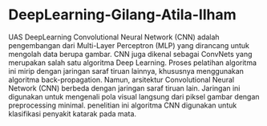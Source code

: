 # DeepLearning-Gilang-Atila-Ilham
UAS DeepLearning
Convolutional Neural Network (CNN) adalah pengembangan dari Multi-Layer Perceptron (MLP) yang dirancang untuk mengolah data berupa gambar. CNN juga dikenal sebagai ConvNets yang merupakan salah satu algoritma Deep Learning. Proses pelatihan algoritma ini mirip dengan jaringan saraf tiruan lainnya, khususnya menggunakan algoritma back-propagation. Namun, arsitektur Convolutional Neural Network (CNN) berbeda dengan jaringan saraf tiruan lain. Jaringan ini digunakan untuk mengenali pola visual langsung dari piksel gambar dengan preprocessing minimal. penelitian ini algoritma CNN digunakan untuk klasifikasi penyakit katarak pada mata.
